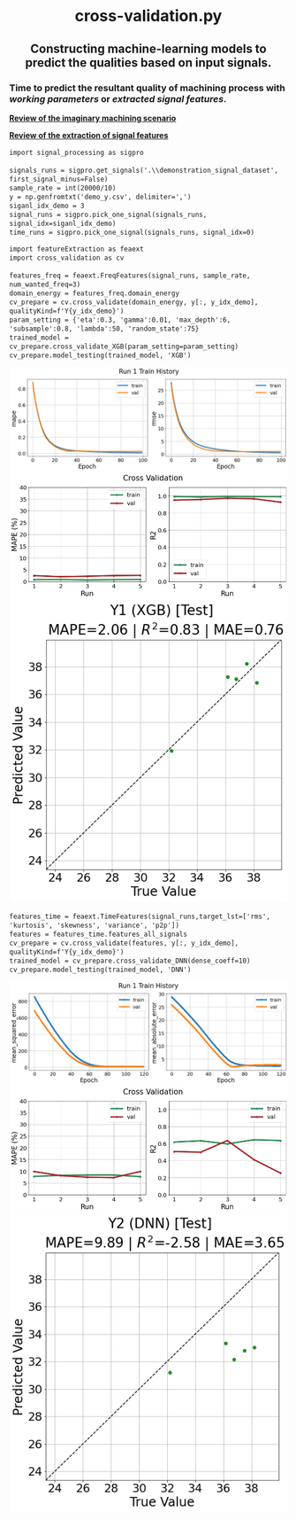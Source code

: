 <br>
<h1 align="center">
cross-validation.py
</h1>
<h2 align="center">
Constructing machine-learning models to predict the qualities based on input signals.
</h2>

### Time to **predict the resultant quality** of machining process with ***working parameters*** or ***extracted signal features***.

**[Review of the imaginary machining scenario](README.md "link" )**

**[Review of the extraction of signal features](featureExtraciton.md "link" )**

```
import signal_processing as sigpro

signals_runs = sigpro.get_signals('.\\demonstration_signal_dataset', first_signal_minus=False)
sample_rate = int(20000/10)
y = np.genfromtxt('demo_y.csv', delimiter=',')
siganl_idx_demo = 3
signal_runs = sigpro.pick_one_signal(signals_runs, signal_idx=siganl_idx_demo)
time_runs = sigpro.pick_one_signal(signals_runs, signal_idx=0)
```


```
import featureExtraction as feaext
import cross_validation as cv

features_freq = feaext.FreqFeatures(signal_runs, sample_rate, num_wanted_freq=3)
domain_energy = features_freq.domain_energy
cv_prepare = cv.cross_validate(domain_energy, y[:, y_idx_demo], qualityKind=f'Y{y_idx_demo}')
param_setting = {'eta':0.3, 'gamma':0.01, 'max_depth':6, 'subsample':0.8, 'lambda':50, 'random_state':75}
trained_model = cv_prepare.cross_validate_XGB(param_setting=param_setting)
cv_prepare.model_testing(trained_model, 'XGB')
```

![CV_history](image/cv_run1_xgb.png)
![CV](image/cv_xgb.png)
![CV_test](image/cv_xgb_test.png)

```
features_time = feaext.TimeFeatures(signal_runs,target_lst=['rms', 'kurtosis', 'skewness', 'variance', 'p2p'])
features = features_time.features_all_signals
cv_prepare = cv.cross_validate(features, y[:, y_idx_demo], qualityKind=f'Y{y_idx_demo}')
trained_model = cv_prepare.cross_validate_DNN(dense_coeff=10)
cv_prepare.model_testing(trained_model, 'DNN')
```
![CV_history](image/cv_run1_dnn.png)
![CV](image/cv_dnn.png)
![CV_test](image/cv_dnn_test.png)
